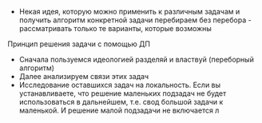 - Некая идея, которую можно применить к различным задачам и получить алгоритм конкретной задачи
перебираем без перебора - рассматривать только те варианты, которые возможны 

Принцип решения задачи с помощью ДП
- Сначала пользуемся идеологией разделяй и властвуй (переборный алгоритм)
- Далее анализируем связи этих задач 
- Исследование оставшихся задач на локальность. Если вы устанавливаете, что решение маленьких подзадач не будет использоваться в дальнейшем, т.е. свод большой задачи к маленькой. И решение малой подзадачи не включается л